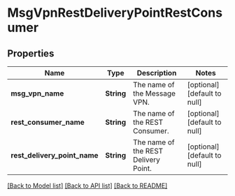 # MsgVpnRestDeliveryPointRestConsumer

## Properties
Name | Type | Description | Notes
------------ | ------------- | ------------- | -------------
**msg_vpn_name** | **String** | The name of the Message VPN. | [optional] [default to null]
**rest_consumer_name** | **String** | The name of the REST Consumer. | [optional] [default to null]
**rest_delivery_point_name** | **String** | The name of the REST Delivery Point. | [optional] [default to null]

[[Back to Model list]](../README.md#documentation-for-models) [[Back to API list]](../README.md#documentation-for-api-endpoints) [[Back to README]](../README.md)


